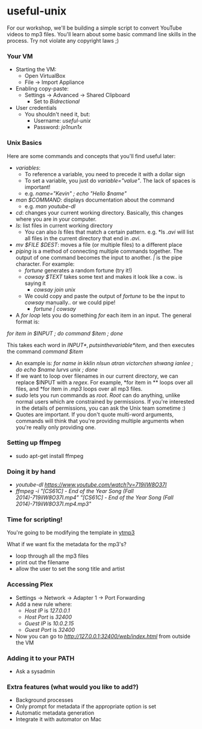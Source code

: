 # useful-unix

For our workshop, we'll be building a simple script to convert YouTube videos to mp3 files. You'll learn about some basic command line skills in the process.
Try not violate any copyright laws ;)

### Your VM
- Starting the VM:
  - Open VirtualBox
  - File -> Import Appliance
- Enabling copy-paste:
  - Settings -> Advanced -> Shared Clipboard
    - Set to *Bidrectional*
- User credentials
  - You shouldn't need it, but:
    - Username: *useful-unix*
    - Password: *jo1nun1x*

### Unix Basics
Here are some commands and concepts that you'll find useful later:
- *variables*:
  - To reference a variable, you need to precede it with a dollar sign
  - To set a variable, you just do *variable="value"*. The lack of spaces is important!
  - e.g. *name="Kevin" ; echo "Hello $name"*
- *man $COMMAND*: displays documentation about the command
  - e.g. *man youtube-dl* 
- *cd*: changes your current working directory. Basically, this changes where you are in your computer.
- *ls*: list files in current working directory
  - You can also *ls* files that match a certain pattern. e.g. *ls *.avi* will list all files in the current directory that end in *.avi*.
- *mv $FILE $DEST*: moves a file (or multiple files) to a different place
- *piping* is a method of connecting multiple commands together. The output of one command becomes the input to another. *|* is the pipe character. For example:
  - *fortune* generates a random fortune (try it!)
  - *cowsay $TEXT* takes some text and makes it look like a cow.. is saying it
    - *cowsay join unix*
  - We could copy and paste the output of *fortune* to be the input to *cowsay* manually.. or we could pipe!
    - *fortune | cowsay* 
- A *for loop* lets you do something *for* each item in an input. The general format is:


*for item in $INPUT ; do command $item ; done*


This takes each word in *$INPUT*, puts in the variable *$item*, and then executes the command *command $item*
  - An example is: *for name in kklin nlsun atran victorchen shwang ianlee ; do echo $name lurvs unix ; done*
  - If we want to loop over filenames in our current directory, we can replace $INPUT with a *regex*. For example, *for item in ** loops over all files, and *for item in *.mp3* loops over all mp3 files.
- *sudo* lets you run commands as *root*. *Root* can do anything, unlike normal users which are constrained by permissions. If you're interested in the details of permissions, you can ask the Unix team sometime :)
- Quotes are important. If you don't quote multi-word arguments, commands will think that you're providing multiple arguments when you're really only providing one.

### Setting up ffmpeg
- sudo apt-get install ffmpeg

### Doing it by hand
 - *youtube-dl https://www.youtube.com/watch?v=719iIW8O37I*
 - *ffmpeg -i "[CS61C] - End of the Year Song (Fall 2014)-719iIW8O37I.mp4" "[CS61C] - End of the Year Song (Fall 2014)-719iIW8O37I.mp4.mp3"*
 
### Time for scripting!
You're going to be modifying the template in [ytmp3](ytmp3)

What if we want fix the metadata for the mp3's?
 - loop through all the mp3 files
 - print out the filename
 - allow the user to set the song title and artist
 
### Accessing Plex
 - Settings -> Network -> Adapter 1 -> Port Forwarding
 - Add a new rule where:
    - *Host IP* is *127.0.0.1*
    - *Host Port* is *32400*
    - *Guest IP* is *10.0.2.15*
    - *Guest Port* is *32400*
 - Now you can go to *http://127.0.0.1:32400/web/index.html* from outside the VM
    
### Adding it to your PATH
  - Ask a sysadmin

### Extra features (what would you like to add?)
- Background processes
- Only prompt for metadata if the appropriate option is set
- Automatic metadata generation
- Integrate it with automator on Mac
